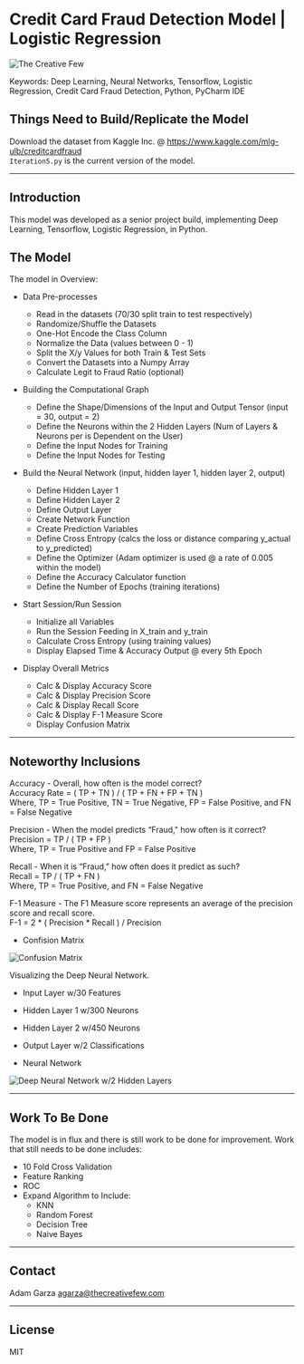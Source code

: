 # Credit Card Fraud Detection Model  |  Logistic Regression

![The Creative Few](http://thecreativefew.com/assets/images/creative_few_logo.svg)

Keywords: Deep Learning, Neural Networks, Tensorflow, Logistic Regression, Credit Card Fraud Detection, Python, PyCharm IDE

## Things Need to Build/Replicate the Model
Download the dataset from Kaggle Inc. @ https://www.kaggle.com/mlg-ulb/creditcardfraud <br />
`Iteration5.py` is the current version of the model.

---

## Introduction
This model was developed as a senior project build, implementing Deep Learning, Tensorflow, Logistic Regression, in Python.

## The Model
The model in Overview:
  - Data Pre-processes
    - Read in the datasets (70/30 split train to test respectively) 
    - Randomize/Shuffle the Datasets
    - One-Hot Encode the Class Column
    - Normalize the Data (values between 0 - 1)
    - Split the X/y Values for both Train & Test Sets
    - Convert the Datasets into a Numpy Array
    - Calculate Legit to Fraud Ratio (optional)

  - Building the Computational Graph
    - Define the Shape/Dimensions of the Input and Output Tensor (input = 30, output = 2)
    - Define the Neurons within the 2 Hidden Layers (Num of Layers & Neurons per is Dependent on the User)
    - Define the Input Nodes for Training
    - Define the Input Nodes for Testing
    
  - Build the Neural Network (input, hidden layer 1, hidden layer 2, output)
    - Define Hidden Layer 1
    - Define Hidden Layer 2
    - Define Output Layer
    - Create Network Function
    - Create Prediction Variables
    - Define Cross Entropy (calcs the loss or distance comparing y_actual to y_predicted)
    - Define the Optimizer (Adam optimizer is used @ a rate of 0.005 within the model)
    - Define the Accuracy Calculator function
    - Define the Number of Epochs (training iterations)
    
 - Start Session/Run Session
   - Initialize all Variables
   - Run the Session Feeding in X_train and y_train
   - Calculate Cross Entropy (using training values)
   - Display Elapsed Time & Accuracy Output @ every 5th Epoch
 
 - Display Overall Metrics
   - Calc & Display Accuracy Score
   - Calc & Display Precision Score
   - Calc & Display Recall Score
   - Calc & Display F-1 Measure Score
   - Display Confusion Matrix

---

## Noteworthy Inclusions
Accuracy - Overall, how often is the model correct?<br />
Accuracy Rate = ( TP + TN ) / ( TP + FN + FP + TN )<br />
Where, TP = True Positive, TN = True Negative, FP = False Positive, and FN = False Negative 

Precision - When the model predicts “Fraud," how often is it correct?<br />
Precision = TP / ( TP + FP )<br />
Where, TP = True Positive and FP = False Positive

Recall - When it is “Fraud,” how often does it predict as such?<br />
Recall = TP / ( TP + FN )<br />
Where, TP = True Positive, and FN = False Negative

F-1 Measure - The F1 Measure score represents an average of the precision score and recall score.<br />
F-1 = 2 * ( Precision * Recall ) / Precision 
 
 - Confision Matrix
 
![Confusion Matrix](http://thecreativefew.com/assets/images/matrix.svg)

Visualizing the Deep Neural Network.
 - Input Layer w/30 Features
 - Hidden Layer 1 w/300 Neurons
 - Hidden Layer 2 w/450 Neurons
 - Output Layer w/2 Classifications

 - Neural Network
 
![Deep Neural Network w/2 Hidden Layers](http://thecreativefew.com/assets/images/neural_network.svg)

---

## Work To Be Done
The model is in flux and there is still work to be done for improvement. Work that still needs to be done includes:
  - 10 Fold Cross Validation
  - Feature Ranking
  - ROC
  - Expand Algorithm to Include:
    - KNN
    - Random Forest
    - Decision Tree
    - Naive Bayes

---

## Contact
Adam Garza
agarza@thecreativefew.com

---
License
----

MIT

